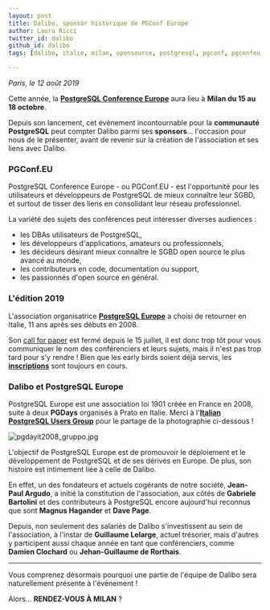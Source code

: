 ```yaml
---
layout: post
title: Dalibo, sponsor historique de PGConf Europe
author: Laura Ricci
twitter_id: dalibo
github_id: dalibo
tags: [dalibo, italie, milan, opensource, postgresql, pgconf, pgconfeu, conférences, europe, sponsor, communauté]

---
```


*Paris, le 12 août 2019*

Cette année, la [**PostgreSQL Conference Europe**](https://2019.pgconf.eu/) aura lieu à **Milan du 15 au 18 octobre**.

Depuis son lancement, cet événement incontournable pour la **communauté PostgreSQL** peut compter Dalibo parmi ses **sponsors**... l'occasion pour nous
de le présenter, avant de revenir sur la création de l'association et ses liens avec Dalibo.

 
<!--MORE-->

### PGConf.EU

PostgreSQL Conference Europe - ou PGConf.EU - est l'opportunité pour les utilisateurs et développeurs de PostgreSQL de mieux connaître leur SGBD,
et surtout de tisser des liens en consolidant leur réseau professionnel.

La variété des sujets des conférences peut intéresser diverses audiences :

  * les DBAs utilisateurs de PostgreSQL,
  * les développeurs d'applications, amateurs ou professionnels,
  * les décideurs désirant mieux connaître le SGBD open source le plus avancé au monde,
  * les contributeurs en code, documentation ou support,
  * les passionnés d'open source en général.


### L'édition 2019

L'association organisatrice [**PostgreSQL Europe**](https://www.postgresql.eu/) a choisi de retourner en Italie, 11 ans après ses débuts en 2008.

Son [call for paper](https://2019.pgconf.eu/callforpapers/) est fermé depuis le 15 juillet, il est donc trop tôt pour vous
communiquer le nom des conférenciers et leurs sujets, mais il n'est pas trop tard pour s'y rendre !
Bien que les early birds soient déjà servis, les [**inscriptions**](https://2019.pgconf.eu/registration/) sont toujours en cours.


### Dalibo et PostgreSQL Europe

PostgreSQL Europe est une association loi 1901 créée en France en 2008, suite à deux **PGDays** organisés à Prato en Italie. 
Merci à l'[**Italian PostgreSQL Users Group**](http://www.itpug.org/) pour le partage de la photographie ci-dessous !

![pgdayit2008_gruppo.jpg](https://raw.githubusercontent.com/dalibo/blog/gh-pages/img/pgdayit2008_gruppo.jpg)

L'objectif de PostgreSQL Europe est de promouvoir le déploiement et le développement de PostgreSQL et de ses dérivés en Europe.
De plus, son histoire est intimement liée à celle de Dalibo.

En effet, un des fondateurs et actuels cogérants de notre société, **Jean-Paul Argudo**, a initié la constitution de l'association, aux côtés de **Gabriele Bartolini**
et des contributeurs à PostgreSQL encore aujourd'hui reconnus que sont **Magnus Hagander** et **Dave Page**.

Depuis, non seulement des salariés de Dalibo s'investissent au sein de l'association, à l'instar de **Guillaume Lelarge**, actuel trésorier, 
mais d'autres y participent aussi chaque année en tant que conférenciers, comme **Damien Clochard** ou **Jehan-Guillaume de Rorthais**.

---  

Vous comprenez désormais pourquoi une partie de l'équipe de Dalibo sera naturellement présente à l'événement !

Alors... **RENDEZ-VOUS À MILAN** ?

